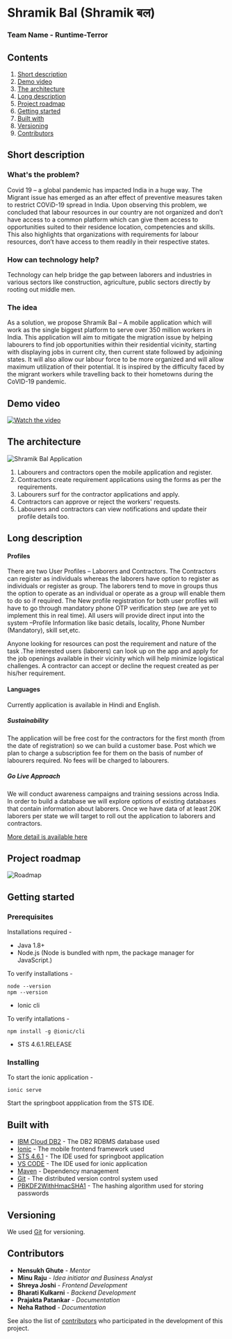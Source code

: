 # Shramik Bal (Shramik बल)
### Team Name - Runtime-Terror 
## Contents

1. [Short description](#short-description)
1. [Demo video](#demo-video)
1. [The architecture](#the-architecture)
1. [Long description](#long-description)
1. [Project roadmap](#project-roadmap)
1. [Getting started](#getting-started)
1. [Built with](#built-with)
1. [Versioning](#versioning)
1. [Contributors](#contributors)

## Short description

### What's the problem?

Covid 19 – a global pandemic has impacted India in a huge way. The Migrant issue has emerged as an after effect of preventive measures taken to restrict COViD-19 spread in India. Upon observing this problem, we concluded that labour resources in our country are not organized and don’t have access to a common platform which can give them access to opportunities suited to their residence location, competencies and skills. This also highlights that organizations with requirements for labour resources, don’t have access to them readily in their respective states.

### How can technology help?

Technology can help bridge the gap between laborers and industries in various sectors like construction, agriculture, public sectors directly by rooting out middle men.

### The idea

As a solution, we propose Shramik Bal – A mobile application which will work as the single biggest platform to serve over 350 million workers in India. This application will aim to mitigate the migration issue by helping labourers to find job opportunities within their residential vicinity, starting with displaying jobs in current city, then current state followed by adjoining states. It will also allow our labour force to be more organized and will allow maximum utilization of their potential. It is inspired by the difficulty faced by the migrant workers while travelling back to their hometowns during the CoVID-19 pandemic.

## Demo video

[![Watch the video](https://github.com/bmk15897/Runtime-Terror-Shramik-Bal/blob/master/f53d86b3-4841-4087-b084-87718360387e_200x200.png)](https://youtu.be/vOgCOoy_Bx0)

## The architecture

![Shramik Bal Application](https://github.com/bmk15897/Runtime-Terror-Shramik-Bal/blob/master/Runtime%20Terror_Shramik%20Bal_Architecture.JPG)

1. Labourers and contractors open the mobile application and register.
2. Contractors create requirement applications using the forms as per the requirements.
3. Labourers surf for the contractor applications and apply.
4. Contractors can approve or reject the workers' requests.
5. Labourers and contractors can view notifications and update their profile details too.

## Long description

#### Profiles 
There are two User Profiles – Laborers and Contractors. The Contractors can register as individuals whereas the laborers have option to register as individuals or register as group.  The laborers tend to move in groups thus the option to operate as an individual or operate as a group will enable them to do so if required. The New profile registration for both user profiles will have to go through mandatory phone OTP verification step (we are yet to implement this in real time). All users will provide direct input into the system –Profile Information like basic details, locality, Phone Number (Mandatory), skill set,etc.

Anyone looking for resources can post the requirement and nature of the task .The interested users (laborers) can look up on the app and apply for the job openings available in their vicinity which will help minimize logistical challenges. A contractor can accept or decline the request created as per his/her requirement.

#### Languages

Currently application is available in Hindi and English.

##### Sustainability

The application will be free cost for the contractors for the first month (from the date of registration) so we can build a customer base. Post which we plan to charge a subscription fee for them on the basis of number of labourers required. No fees will be charged to labourers.

##### Go Live Approach

We will conduct awareness campaigns and training sessions across India. In order to build a database we will explore options of existing databases that contain information about laborers. Once we have data of at least 20K laborers per state we will target to roll out the application to laborers and contractors.

[More detail is available here](https://github.com/bmk15897/Runtime-Terror-Shramik-Bal/blob/master/Women%20Hackathon_Runtime%20Terror_Participation.pdf)

## Project roadmap

![Roadmap](https://github.com/bmk15897/Runtime-Terror-Shramik-Bal/blob/master/Runtime%20Terror_Shramik%20Bal_Road%20Map.JPG)

## Getting started

### Prerequisites

Installations required - 

+ Java 1.8+
+ Node.js (Node is bundled with npm, the package manager for JavaScript.)

To verify installations - 
```
node --version
npm --version
```
+ Ionic cli 

To verify intallations -
```
npm install -g @ionic/cli
```
+ STS 4.6.1.RELEASE

### Installing

To start the ionic application - 

``` 
ionic serve
```

Start the springboot appplication from the STS IDE.

## Built with

* [IBM Cloud DB2](https://cloud.ibm.com/catalog/services/db2) - The DB2 RDBMS database used
* [Ionic](https://ionicframework.com/) - The mobile frontend framework used
* [STS 4.6.1](https://spring.io/tools) - The IDE used for springboot application
* [VS CODE](https://code.visualstudio.com/) - The IDE used for ionic application
* [Maven](https://maven.apache.org/) - Dependency management
* [Git](https://git-scm.com/) - The distributed version control system used
* [PBKDF2WithHmacSHA1](https://howtodoinjava.com/security/how-to-generate-secure-password-hash-md5-sha-pbkdf2-bcrypt-examples/) - The hashing algorithm used for storing passwords

## Versioning

We used [Git](https://git-scm.com/) for versioning.

## Contributors

* **Nensukh Ghute** - *Mentor*
* **Minu Raju** - *Idea initiator and Business Analyst*
* **Shreya Joshi** - *Frontend Development*
* **Bharati Kulkarni** - *Backend Development*
* **Prajakta Patankar** - *Documentation*
* **Neha Rathod** - *Documentation*


See also the list of [contributors](https://github.com/bmk15897/Runtime-Terror-Shramik-Bal/graphs/contributors) who participated in the development of this project.
